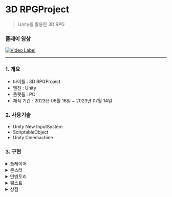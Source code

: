 # 3D RPGProject
> Unity를 활용한 3D RPG

### 플레이 영상  
  [![Video Label](https://img.youtube.com/vi/yxDyH42DcWg/0.jpg)](https://www.youtube.com/watch?v=yxDyH42DcWg)  

***
### 1. 개요 
- 타이틀 : 3D RPGProject </br>
- 엔진 : Unity</br>
- 플랫폼 : PC</br>
- 제작 기간 : 2023년 06월 16일 ~ 2023년 07월 14일</br>

### 2. 사용기술
- Unity New InputSystem
- ScriptableObject
- Unity Cinemachine

### 3. 구현
<details>
  <summary>플레이어</summary>
  <!--summary 아래 빈칸 공백 두고 내용을 적는공간-->
  
  </br>
</details>
<details>
  <summary>몬스터</summary>
  <!--summary 아래 빈칸 공백 두고 내용을 적는공간-->
  
  </br>
</details>
<details>
  <summary>인벤토리</summary>
  <!--summary 아래 빈칸 공백 두고 내용을 적는공간-->
  
  </br>
</details>
<details>
  <summary>퀘스트</summary>
  <!--summary 아래 빈칸 공백 두고 내용을 적는공간-->
  
  - 2종류의 퀘스트가 있습니다(아이템 줍기 & 상호작용하기)</br>
  
</details>
<details>
  <summary>상점</summary>
  <!--summary 아래 빈칸 공백 두고 내용을 적는공간-->
  
  </br>
</details>

